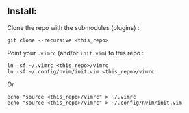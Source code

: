 ## Install: 

Clone the repo with the submodules (plugins) :

```
git clone --recursive <this_repo>
```

Point your `.vimrc` (and/or `init.vim`) to this repo :

```
ln -sf ~/.vimrc <this_repo>/vimrc
ln -sf ~/.config/nvim/init.vim <this_repo>/vimrc
```
Or
```
echo "source <this_repo>/vimrc" > ~/.vimrc
echo "source <this_repo>/vimrc" > ~/.config/nvim/init.vim
```

